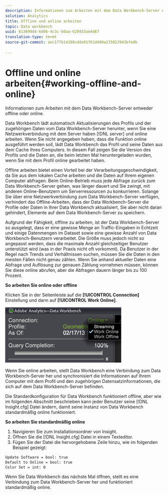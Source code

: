 ```yaml
---
description: Informationen zum Arbeiten mit dem Data Workbench-Server entweder offline oder online.
solution: Analytics
title: Offline und online arbeiten
topic: Data workbench
uuid: 613699d4-6d06-4c3c-b0aa-620933ae4d67
translation-type: tm+mt
source-git-commit: aec1f7b14198cdde91f61d490a235022943bfedb

---
```



# Offline und online arbeiten{#working-offline-and-online}

Informationen zum Arbeiten mit dem Data Workbench-Server entweder offline oder online.

Data Workbench lädt automatisch Aktualisierungen des Profils und der zugehörigen Daten vom Data Workbench-Server herunter, wenn Sie eine Netzwerkverbindung mit dem Server haben [!DNL server] und online arbeiten. Wenn Sie nicht angegeben haben, dass die Funktion online ausgeführt werden soll, lädt Data Workbench das Profil und seine Daten aus dem Cache Ihres Computers. In diesem Fall zeigen Sie die Version des Profils und die Daten an, die beim letzten Mal heruntergeladen wurden, wenn Sie mit dem Profil online gearbeitet haben.

Offline arbeiten bietet einen Vorteil bei der Verarbeitungsgeschwindigkeit, da Sie aus dem lokalen Cache arbeiten und die Daten auf Ihrem eigenen Computer abfragen. Beim Online-Betrieb muss jede Abfrage zurück zum Data Workbench-Server gehen, was länger dauert und Sie zwingt, mit anderen Online-Benutzern um Serverressourcen zu konkurrieren. Solange Sie über eine Netzwerkverbindung zum Data Workbench-Server verfügen, verhindert das Offline-Arbeiten, dass der Data Workbench-Server die Profile oder Daten in Ihrer Data Workbench aktualisiert, Sie aber nicht daran gehindert, Elemente auf dem Data Workbench-Server zu speichern.

Aufgrund der Fähigkeit, offline zu arbeiten, ist der Data Workbench-Server so ausgelegt, dass er eine gewisse Menge an Traffic-Eingaben in Echtzeit und einige Datenmengen im Dataset sowie eine gewisse Anzahl von Data Workbench-Benutzern verarbeitet. Die Größe muss jedoch nicht so angepasst werden, dass die maximale Anzahl gleichzeitiger Benutzer unterstützt wird (was in der Praxis nicht oft vorkommt). Da Benutzer in der Regel nach Trends und Verhältnissen suchen, müssen Sie die Daten in den meisten Fällen nicht genau zählen. Wenn Sie anhand aktueller Daten eine Abfrage und Auflösung zur genauen Zählung vornehmen müssen, können Sie diese online abrufen, aber die Abfragen dauern länger bis zu 100 Prozent.

**So arbeiten Sie online oder offline**

Klicken Sie in der Seitenleiste auf die **[!UICONTROL Connection]** Einstellung und dann auf **[!UICONTROL Work Online]**.

![](assets/sidebar_work_online.png)

Wenn Sie online arbeiten, stellt Data Workbench eine Verbindung zum Data Workbench-Server her und synchronisiert die Informationen auf Ihrem Computer mit dem Profil und den zugehörigen Datensatzinformationen, die sich auf dem Data Workbench-Server befinden.

Die Standardkonfiguration für Data Workbench funktioniert offline, aber wie im folgenden Abschnitt beschrieben kann jeder Benutzer seine [!DNL Insight.cfg] Datei ändern, damit seine Instanz von Data Workbench standardmäßig online funktioniert.

**So arbeiten Sie standardmäßig online**

1. Navigieren Sie zum Installationsordner von Insight.
1. Öffnen Sie die [!DNL Insight.cfg] Datei in einem Texteditor.
1. Fügen Sie der Datei die hervorgehobene Zeile hinzu, wie im folgenden Beispiel gezeigt:

```
Update Software = bool: true
Default to Online = bool: true
Color Set = int: 0
```

Wenn Sie Data Workbench das nächste Mal öffnen, stellt es eine Verbindung zum Data Workbench-Server her und funktioniert standardmäßig online.
